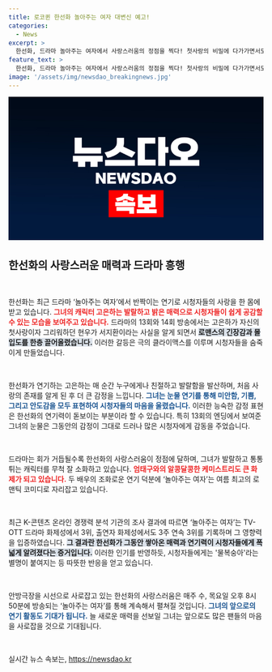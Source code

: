 ```yaml
---
title: 로코퀸 한선화 놀아주는 여자 대변신 예고!
categories:
  - News
excerpt: >
  한선화, 드라마 놀아주는 여자에서 사랑스러움의 정점을 찍다! 첫사랑의 비밀에 다가가면서도 위기까지 맞이한 그녀의 몰입감 넘치는 연기가 시청자들 마음을 사로잡고 있다.
feature_text: >
  한선화, 드라마 놀아주는 여자에서 사랑스러움의 정점을 찍다! 첫사랑의 비밀에 다가가면서도 위기까지 맞이한 그녀의 몰입감 넘치는 연기가 시청자들 마음을 사로잡고 있다.
image: '/assets/img/newsdao_breakingnews.jpg'
---
```


<p><img src="/assets/img/newsdao_breakingnews.jpg" alt="ontimetimes 속보" /></p>

<h2 data-ke-size="size26">한선화의 사랑스러운 매력과 드라마 흥행</h2>

<p data-ke-size="size16">&nbsp;</p>

<p>한선화는 최근 드라마 ‘놀아주는 여자’에서 반짝이는 연기로 시청자들의 사랑을 한 몸에 받고 있습니다. <b><span style="color: #ee2323;">그녀의 캐릭터 고은하는 발랄하고 밝은 매력으로 시청자들이 쉽게 공감할 수 있는 모습을 보여주고 있습니다.</span></b> 드라마의 13회와 14회 방송에서는 고은하가 자신의 첫사랑이자 그리워하던 현우가 서지환이라는 사실을 알게 되면서 <b><span style="background-color: #21538527;">로맨스의 긴장감과 몰입도를 한층 끌어올렸습니다.</span></b> 이러한 갈등은 극의 클라이맥스를 이루며 시청자들을 숨죽이게 만들었습니다. </p>

<p data-ke-size="size16">&nbsp;</p>

<p>한선화가 연기하는 고은하는 매 순간 누구에게나 친절하고 발랄함을 발산하며, 처음 사랑의 존재를 알게 된 후 더 큰 감정을 느낍니다. <b><span style="color: #1a5490;">그녀는 눈물 연기를 통해 미안함, 기쁨, 그리고 안도감을 모두 표현하여 시청자들의 마음을 울렸습니다.</span></b> 이러한 능숙한 감정 표현은 한선화의 연기력이 돋보이는 부분이라 할 수 있습니다. 특히 13회의 엔딩에서 보여준 그녀의 눈물은 그동안의 감정이 그대로 드러나 많은 시청자에게 감동을 주었습니다.</p>

<p data-ke-size="size16">&nbsp;</p>

<p>드라마는 회가 거듭될수록 한선화의 사랑스러움이 정점에 달하며, 그녀가 발랄하고 통통 튀는 캐릭터를 무척 잘 소화하고 있습니다. <b><span style="color: #ee2323;">엄태구와의 알콩달콩한 케미스트리도 큰 화제가 되고 있습니다.</span></b> 두 배우의 조화로운 연기 덕분에 ‘놀아주는 여자’는 여름 최고의 로맨틱 코미디로 자리잡고 있습니다. </p>

<p data-ke-size="size16">&nbsp;</p>

<p>최근 K-콘텐츠 온라인 경쟁력 분석 기관의 조사 결과에 따르면 ‘놀아주는 여자’는 TV-OTT 드라마 화제성에서 3위, 출연자 화제성에서도 3주 연속 3위를 기록하며 그 영향력을 입증하였습니다. <b><span style="background-color: #21538527;">그 결과란 한선화가 그동안 쌓아온 매력과 연기력이 시청자들에게 폭넓게 알려졌다는 증거입니다.</span></b> 이러한 인기를 반영하듯, 시청자들에게는 '물복숭아'라는 별명이 붙여지는 등 따뜻한 반응을 얻고 있습니다.</p>

<p data-ke-size="size16">&nbsp;</p>

<p>안방극장을 시선으로 사로잡고 있는 한선화의 사랑스러움은 매주 수, 목요일 오후 8시 50분에 방송되는 ‘놀아주는 여자’를 통해 계속해서 펼쳐질 것입니다. <b><span style="color: #1a5490;">그녀의 앞으로의 연기 활동도 기대가 됩니다.</span></b> 늘 새로운 매력을 선보일 그녀는 앞으로도 많은 팬들의 마음을 사로잡을 것으로 기대됩니다. </p>

<p data-ke-size="size16">&nbsp;</p>
실시간 뉴스 속보는, <a href="https://newsdao.kr" rel="dofollow">https://newsdao.kr</a>


